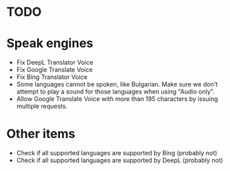 TODO
====

Speak engines
=============
* Fix DeepL Translator Voice
* Fix Google Translate Voice
* Fix Bing Translator Voice
* Some languages cannot be spoken, like Bulgarian. Make sure we don't attempt to play a sound for those languages when using "Audio only".
* Allow Google Translate Voice with more than 195 characters by issuing multiple requests.

Other items
=============
* Check if all supported languages are supported by Bing (probably not)
* Check if all supported languages are supported by DeepL (probably not)
